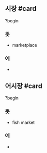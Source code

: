 ## 시장 #card
?begin
### 뜻
- marketplace
### 예
-
<!--SR:!2025-04-19,82,248-->

## 어시장 #card
?begin
### 뜻
- fish market
### 예
-
<!--SR:!2025-07-18,128,230-->
